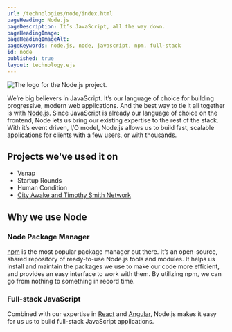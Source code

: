 ```yaml
---
url: /technologies/node/index.html
pageHeading: Node.js
pageDescription: It’s JavaScript, all the way down.
pageHeadingImage:
pageHeadingImageAlt:
pageKeywords: node.js, node, javascript, npm, full-stack
id: node
published: true
layout: technology.ejs
---
```


<div class="card-image--hang-right-wide">
  <img src="/images/technology-icons/node-logo.svg" alt="The logo for the Node.js project." />
</div>

<p>We’re big believers in JavaScript. It’s our language of choice for building progressive, modern web applications. And the best way to tie it all together is with <a href="https://nodejs.org/en/">Node.js</a>. Since JavaScript is already our language of choice on the frontend, Node lets us bring our existing expertise to the rest of the stack. With it’s event driven, I/O model, Node.js allows us to build fast, scalable applications for clients with a few users, or with thousands.</p>

<h2 class="text-heading-two">Projects we've used it on</h2>

<ul>
  <li><a href="/work/vsnap">Vsnap</a></li>
  <li>Startup Rounds</li>
  <li>Human Condition</li>
  <li><a href="/work/social-impact-calendar">City Awake and Timothy Smith Network</a></li>
</ul>

<h2 class="text-heading-two">Why we use Node</h2>

<h3 class="text-heading-three">Node Package Manager</h3>

<p><a href="https://docs.npmjs.com/">npm</a> is the most popular package manager out there. It’s an open-source, shared repository of ready-to-use Node.js tools and modules. It helps us install and maintain the packages we use to make our code more efficient, and provides an easy interface to work with them. By utilizing npm, we can go from nothing to something in record time.</p>

<h3 class="text-heading-three">Full-stack JavaScript</h3>

<p>Combined with our expertise in <a href="https://facebook.github.io/react/">React</a> and <a href="https://angular.io/">Angular</a>, Node.js makes it easy for us us to build full-stack JavaScript applications.</p>